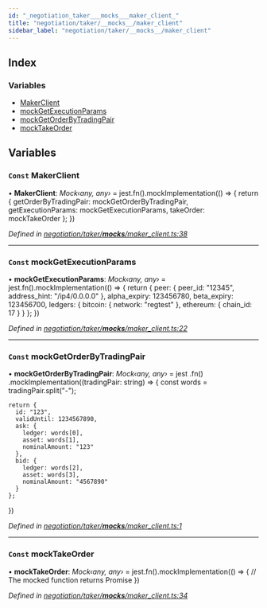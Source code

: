 ```yaml
---
id: "_negotiation_taker___mocks___maker_client_"
title: "negotiation/taker/__mocks__/maker_client"
sidebar_label: "negotiation/taker/__mocks__/maker_client"
---
```


## Index

### Variables

* [MakerClient](_negotiation_taker___mocks___maker_client_.md#const-makerclient)
* [mockGetExecutionParams](_negotiation_taker___mocks___maker_client_.md#const-mockgetexecutionparams)
* [mockGetOrderByTradingPair](_negotiation_taker___mocks___maker_client_.md#const-mockgetorderbytradingpair)
* [mockTakeOrder](_negotiation_taker___mocks___maker_client_.md#const-mocktakeorder)

## Variables

### `Const` MakerClient

• **MakerClient**: *Mock‹any, any›* = jest.fn().mockImplementation(() => {
  return {
    getOrderByTradingPair: mockGetOrderByTradingPair,
    getExecutionParams: mockGetExecutionParams,
    takeOrder: mockTakeOrder
  };
})

*Defined in [negotiation/taker/__mocks__/maker_client.ts:38](https://github.com/comit-network/comit-js-sdk/blob/d186ad0/src/negotiation/taker/__mocks__/maker_client.ts#L38)*

___

### `Const` mockGetExecutionParams

• **mockGetExecutionParams**: *Mock‹any, any›* = jest.fn().mockImplementation(() => {
  return {
    peer: {
      peer_id: "12345",
      address_hint: "/ip4/0.0.0.0"
    },
    alpha_expiry: 123456780,
    beta_expiry: 123456700,
    ledgers: { bitcoin: { network: "regtest" }, ethereum: { chain_id: 17 } }
  };
})

*Defined in [negotiation/taker/__mocks__/maker_client.ts:22](https://github.com/comit-network/comit-js-sdk/blob/d186ad0/src/negotiation/taker/__mocks__/maker_client.ts#L22)*

___

### `Const` mockGetOrderByTradingPair

• **mockGetOrderByTradingPair**: *Mock‹any, any›* = jest
  .fn()
  .mockImplementation((tradingPair: string) => {
    const words = tradingPair.split("-");

    return {
      id: "123",
      validUntil: 1234567890,
      ask: {
        ledger: words[0],
        asset: words[1],
        nominalAmount: "123"
      },
      bid: {
        ledger: words[2],
        asset: words[3],
        nominalAmount: "4567890"
      }
    };
  })

*Defined in [negotiation/taker/__mocks__/maker_client.ts:1](https://github.com/comit-network/comit-js-sdk/blob/d186ad0/src/negotiation/taker/__mocks__/maker_client.ts#L1)*

___

### `Const` mockTakeOrder

• **mockTakeOrder**: *Mock‹any, any›* = jest.fn().mockImplementation(() => {
  // The mocked function returns Promise<void>
})

*Defined in [negotiation/taker/__mocks__/maker_client.ts:34](https://github.com/comit-network/comit-js-sdk/blob/d186ad0/src/negotiation/taker/__mocks__/maker_client.ts#L34)*

